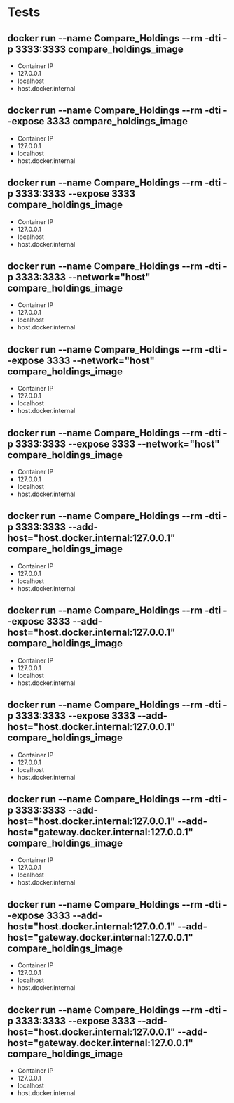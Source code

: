 # Tests

## docker run --name Compare_Holdings --rm -dti -p 3333:3333 compare_holdings_image
* Container IP
* 127.0.0.1
* localhost
* host.docker.internal

## docker run --name Compare_Holdings --rm -dti --expose 3333 compare_holdings_image
* Container IP
* 127.0.0.1
* localhost
* host.docker.internal

## docker run --name Compare_Holdings --rm -dti -p 3333:3333 --expose 3333 compare_holdings_image
* Container IP
* 127.0.0.1
* localhost
* host.docker.internal

## docker run --name Compare_Holdings --rm -dti -p 3333:3333 --network="host" compare_holdings_image
* Container IP
* 127.0.0.1
* localhost
* host.docker.internal

## docker run --name Compare_Holdings --rm -dti --expose 3333 --network="host" compare_holdings_image
* Container IP
* 127.0.0.1
* localhost
* host.docker.internal

## docker run --name Compare_Holdings --rm -dti -p 3333:3333 --expose 3333 --network="host" compare_holdings_image
* Container IP
* 127.0.0.1
* localhost
* host.docker.internal

## docker run --name Compare_Holdings --rm -dti -p 3333:3333 --add-host="host.docker.internal:127.0.0.1" compare_holdings_image
* Container IP
* 127.0.0.1
* localhost
* host.docker.internal

## docker run --name Compare_Holdings --rm -dti --expose 3333 --add-host="host.docker.internal:127.0.0.1" compare_holdings_image
* Container IP
* 127.0.0.1
* localhost
* host.docker.internal

## docker run --name Compare_Holdings --rm -dti -p 3333:3333 --expose 3333 --add-host="host.docker.internal:127.0.0.1" compare_holdings_image
* Container IP
* 127.0.0.1
* localhost
* host.docker.internal

## docker run --name Compare_Holdings --rm -dti -p 3333:3333 --add-host="host.docker.internal:127.0.0.1" --add-host="gateway.docker.internal:127.0.0.1" compare_holdings_image
* Container IP
* 127.0.0.1
* localhost
* host.docker.internal

## docker run --name Compare_Holdings --rm -dti --expose 3333 --add-host="host.docker.internal:127.0.0.1" --add-host="gateway.docker.internal:127.0.0.1" compare_holdings_image
* Container IP
* 127.0.0.1
* localhost
* host.docker.internal

## docker run --name Compare_Holdings --rm -dti -p 3333:3333 --expose 3333 --add-host="host.docker.internal:127.0.0.1" --add-host="gateway.docker.internal:127.0.0.1" compare_holdings_image
* Container IP
* 127.0.0.1
* localhost
* host.docker.internal